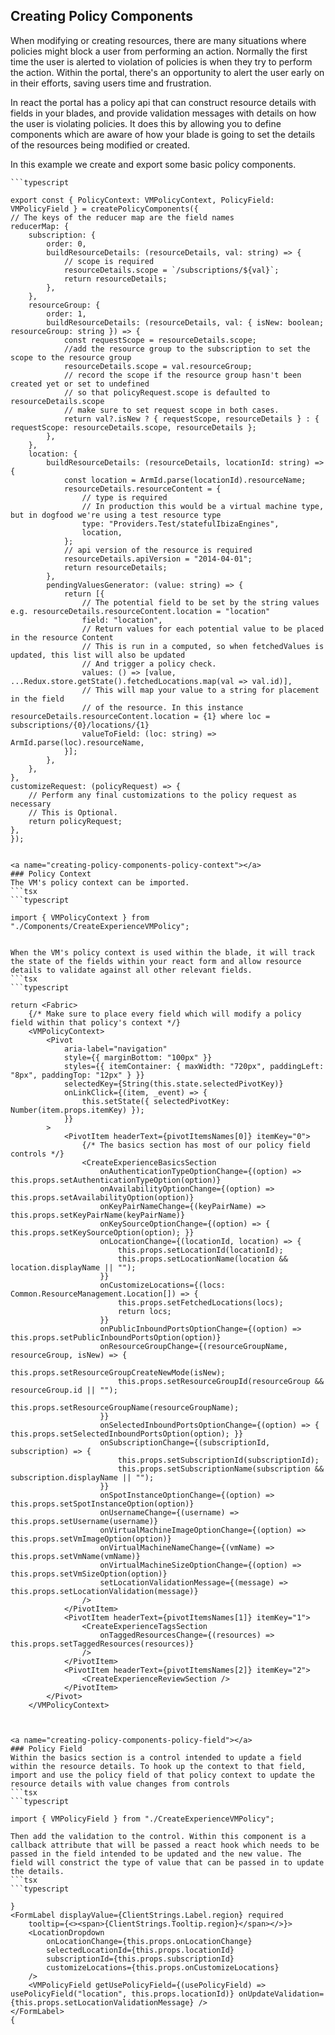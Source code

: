 <a name="creating-policy-components"></a>
## Creating Policy Components

When modifying or creating resources, there are many situations where policies might block a user from performing an action. Normally the first time the user is alerted to violation of policies is when they try to perform the action. Within the portal, there's an opportunity to alert the user early on in their efforts, saving users time and frustration.

In react the portal has a policy api that can construct resource details with fields in your blades, and provide validation messages with details on how the user is violating policies. It does this by allowing you to define components which are aware of how your blade is going to set the details of the resources being modified or created.

In this example we create and export some basic policy components.
```tsx
```typescript

export const { PolicyContext: VMPolicyContext, PolicyField: VMPolicyField } = createPolicyComponents({
// The keys of the reducer map are the field names
reducerMap: {
    subscription: {
        order: 0,
        buildResourceDetails: (resourceDetails, val: string) => {
            // scope is required
            resourceDetails.scope = `/subscriptions/${val}`;
            return resourceDetails;
        },
    },
    resourceGroup: {
        order: 1,
        buildResourceDetails: (resourceDetails, val: { isNew: boolean; resourceGroup: string }) => {
            const requestScope = resourceDetails.scope;
            //add the resource group to the subscription to set the scope to the resource group
            resourceDetails.scope = val.resourceGroup;
            // record the scope if the resource group hasn't been created yet or set to undefined
            // so that policyRequest.scope is defaulted to resourceDetails.scope
            // make sure to set request scope in both cases.
            return val?.isNew ? { requestScope, resourceDetails } : { requestScope: resourceDetails.scope, resourceDetails };
        },
    },
    location: {
        buildResourceDetails: (resourceDetails, locationId: string) => {
            const location = ArmId.parse(locationId).resourceName;
            resourceDetails.resourceContent = {
                // type is required
                // In production this would be a virtual machine type, but in dogfood we're using a test resource type
                type: "Providers.Test/statefulIbizaEngines",
                location,
            };
            // api version of the resource is required
            resourceDetails.apiVersion = "2014-04-01";
            return resourceDetails;
        },
        pendingValuesGenerator: (value: string) => {
            return [{
                // The potential field to be set by the string values e.g. resourceDetails.resourceContent.location = "location"
                field: "location",
                // Return values for each potential value to be placed in the resource Content
                // This is run in a computed, so when fetchedValues is updated, this list will also be updated
                // And trigger a policy check.
                values: () => [value, ...Redux.store.getState().fetchedLocations.map(val => val.id)],
                // This will map your value to a string for placement in the field
                // of the resource. In this instance resourceDetails.resourceContent.location = {1} where loc = subscriptions/{0}/locations/{1}
                valueToField: (loc: string) => ArmId.parse(loc).resourceName,
            }];
        },
    },
},
customizeRequest: (policyRequest) => {
    // Perform any final customizations to the policy request as necessary
    // This is Optional.
    return policyRequest;
},
});

```
```

<a name="creating-policy-components-policy-context"></a>
### Policy Context
The VM's policy context can be imported.
```tsx
```typescript

import { VMPolicyContext } from "./Components/CreateExperienceVMPolicy";

```
```

When the VM's policy context is used within the blade, it will track the state of the fields within your react form and allow resource details to validate against all other relevant fields.
```tsx
```typescript

return <Fabric>
    {/* Make sure to place every field which will modify a policy field within that policy's context */}
    <VMPolicyContext>
        <Pivot
            aria-label="navigation"
            style={{ marginBottom: "100px" }}
            styles={{ itemContainer: { maxWidth: "720px", paddingLeft: "8px", paddingTop: "12px" } }}
            selectedKey={String(this.state.selectedPivotKey)}
            onLinkClick={(item, _event) => {
                this.setState({ selectedPivotKey: Number(item.props.itemKey) });
            }}
        >
            <PivotItem headerText={pivotItemsNames[0]} itemKey="0">
                {/* The basics section has most of our policy field controls */}
                <CreateExperienceBasicsSection
                    onAuthenticationTypeOptionChange={(option) => this.props.setAuthenticationTypeOption(option)}
                    onAvailabilityOptionChange={(option) => this.props.setAvailabilityOption(option)}
                    onKeyPairNameChange={(keyPairName) => this.props.setKeyPairName(keyPairName)}
                    onKeySourceOptionChange={(option) => { this.props.setKeySourceOption(option); }}
                    onLocationChange={(locationId, location) => {
                        this.props.setLocationId(locationId);
                        this.props.setLocationName(location && location.displayName || "");
                    }}
                    onCustomizeLocations={(locs: Common.ResourceManagement.Location[]) => {
                        this.props.setFetchedLocations(locs);
                        return locs;
                    }}
                    onPublicInboundPortsOptionChange={(option) => this.props.setPublicInboundPortsOption(option)}
                    onResourceGroupChange={(resourceGroupName, resourceGroup, isNew) => {
                        this.props.setResourceGroupCreateNewMode(isNew);
                        this.props.setResourceGroupId(resourceGroup && resourceGroup.id || "");
                        this.props.setResourceGroupName(resourceGroupName);
                    }}
                    onSelectedInboundPortsOptionChange={(option) => { this.props.setSelectedInboundPortsOption(option); }}
                    onSubscriptionChange={(subscriptionId, subscription) => {
                        this.props.setSubscriptionId(subscriptionId);
                        this.props.setSubscriptionName(subscription && subscription.displayName || "");
                    }}
                    onSpotInstanceOptionChange={(option) => this.props.setSpotInstanceOption(option)}
                    onUsernameChange={(username) => this.props.setUsername(username)}
                    onVirtualMachineImageOptionChange={(option) => this.props.setVmImageOption(option)}
                    onVirtualMachineNameChange={(vmName) => this.props.setVmName(vmName)}
                    onVirtualMachineSizeOptionChange={(option) => this.props.setVmSizeOption(option)}
                    setLocationValidationMessage={(message) => this.props.setLocationValidation(message)}
                />
            </PivotItem>
            <PivotItem headerText={pivotItemsNames[1]} itemKey="1">
                <CreateExperienceTagsSection
                    onTaggedResourcesChange={(resources) => this.props.setTaggedResources(resources)}
                />
            </PivotItem>
            <PivotItem headerText={pivotItemsNames[2]} itemKey="2">
                <CreateExperienceReviewSection />
            </PivotItem>
        </Pivot>
    </VMPolicyContext>
    
```
```

<a name="creating-policy-components-policy-field"></a>
### Policy Field
Within the basics section is a control intended to update a field within the resource details. To hook up the context to that field, import and use the policy field of that policy context to update the resource details with value changes from controls
```tsx
```typescript

import { VMPolicyField } from "./CreateExperienceVMPolicy";

```
```
Then add the validation to the control. Within this component is a callback attribute that will be passed a react hook which needs to be passed in the field intended to be updated and the new value. The field will constrict the type of value that can be passed in to update the details.
```tsx
```typescript

}
<FormLabel displayValue={ClientStrings.Label.region} required
    tooltip={<><span>{ClientStrings.Tooltip.region}</span></>}>
    <LocationDropdown
        onLocationChange={this.props.onLocationChange}
        selectedLocationId={this.props.locationId}
        subscriptionId={this.props.subscriptionId}
        customizeLocations={this.props.onCustomizeLocations}
    />
    <VMPolicyField getUsePolicyField={(usePolicyField) => usePolicyField("location", this.props.locationId)} onUpdateValidation={this.props.setLocationValidationMessage} />
</FormLabel>
{
    
```
```
